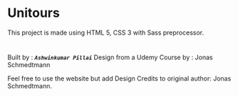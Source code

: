 # Unitours
This project is made using HTML 5, CSS 3 with Sass preprocessor.

#
Built by : <code><em><b>Ashwinkumar Pillai</b></em></code>
Design from a Udemy Course by : Jonas Schmedtmann

Feel free to use the website but add Design Credits to original author: Jonas Schmedtmann.
